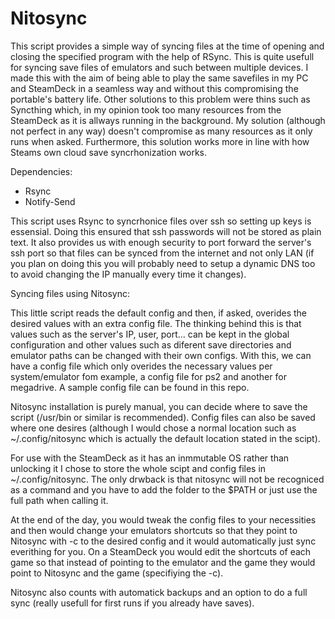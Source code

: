 # Nitosync
This script provides a simple way of syncing files at the time of opening and closing the specified program with the help of RSync.
This is quite usefull for syncing save files of emulators and such between multiple devices. I made this with the aim of being able to play the same savefiles in my PC and SteamDeck in a seamless way and without this compromising the portable's battery life. Other solutions to this problem were thins such as Syncthing which, in my opinion took too many resources from the SteamDeck as it is allways running in the background. My solution (although not perfect in any way) doesn't compromise as many resources as it only runs when asked. Furthermore, this solution works more in line with how Steams own cloud save syncrhonization works.

Dependencies:
  - Rsync
  - Notify-Send

This script uses Rsync to syncrhonice files over ssh so setting up keys is essensial. Doing this ensured that ssh passwords will not be stored as plain text. It also provides us with enough security to port forward the server's ssh port so that files can be synced from the internet and not only LAN (if you plan on doing this you will probably need to setup a dynamic DNS too to avoid changing the IP manually every time it changes).

Syncing files using Nitosync:

This little script reads the default config and then, if asked, overides the desired values with an extra config file. The thinking behind this is that values such as the server's IP, user, port... can be kept in the global configuration and other values such as diferent save directories and emulator paths can be changed with their own configs. With this, we can have a config file which only overides the necessary values per system/emulator fom example, a config file for ps2 and another for megadrive.
A sample config file can be found in this repo.

Nitosync installation is purely manual, you can decide where to save the script (/usr/bin or similar is recommended). Config files can also be saved where one desires (although I would chose a normal location such as ~/.config/nitosync which is actually the default location stated in the scipt).

For use with the SteamDeck as it has an inmmutable OS rather than unlocking it I chose to store the whole scipt and config files in ~/.config/nitosync. The only drwback is that nitosync will not be recogniced as a command and you have to add the folder to the $PATH or just use the full path when calling it.

At the end of the day, you would tweak the config files to your necessities and then would change your emulators shortcuts so that they point to Nitosync with -c to the desired config and it would automatically just sync everithing for you. On a SteamDeck you would edit the shortcuts of each game so that instead of pointing to the emulator and the game they would point to Nitosync and the game (specifiying the -c).

Nitosync also counts with automatick backups and an option to do a full sync (really usefull for first runs if you already have saves).
